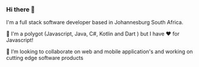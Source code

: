 ### Hi there 👋

I'm a full stack software developer based in Johannesburg South Africa.

🌱 I'm a polygot (Javascript, Java, C#, Kotlin and Dart ) but I have ❤ for Javascript!

👯 I’m looking to collaborate on web and mobile application's and working on cutting edge software products



<!--
**thomasdreyer/thomasdreyer** is a ✨ _special_ ✨ repository because its `README.md` (this file) appears on your GitHub profile.

Here are some ideas to get you started:

- 🔭 I’m currently working on ...
- 🌱 I’m currently learning ...
- 👯 I’m looking to collaborate on ...
- 🤔 I’m looking for help with ...
- 💬 Ask me about ...
- 📫 How to reach me: ...
- 😄 Pronouns: ...
- ⚡ Fun fact: ...
-->
